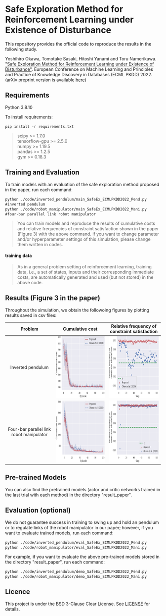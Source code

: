 # Safe Exploration Method for Reinforcement Learning under Existence of Disturbance

This repository provides the official code to reproduce the results in the following study.

Yoshihiro Okawa, Tomotake Sasaki, Hitoshi Yanami and Toru Namerikawa. ["Safe Exploration Method for Reinforcement Learning under Existence of Disturbance"](https://2022.ecmlpkdd.org/index.php/papers-by-session/). European Conference on Machine Learning and Principles and Practice of Knowledge Discovery in Databases (ECML PKDD) 2022. (arXiv preprint version is available [here](https://arxiv.org/abs/2209.15452))

## Requirements
Python 3.8.10

To install requirements:

```setup
pip install -r requirements.txt
```

>scipy >= 1.7.0<br>
>tensorflow-gpu >= 2.5.0<br>
>numpy >= 1.19.5<br>
>pandas >= 1.2.5<br>
>gym >= 0.18.3

## Training and Evaluation

To train models with an evaluation of the safe exploration method proposed in the paper, run each command:

```train and evaluate
python ./code/inverted_pendulum/main_SafeEx_ECMLPKDD2022_Pend.py  #inverted pendulum
python ./code/robot_manipulator/main_SafeEx_ECMLPKDD2022_Mani.py  #four-bar parallel link robot manipulator
```

> You can train models and reproduce the results of cumulative costs and relative frequencies of constraint satisfaction shown in the paper (Figure 3) with the above command. If you want to change parameter and/or hyperparameter settings of this simulation, please change them written in codes.


#### training data
> As in a general problem setting of reinforcement learning, training data, i.e., a set of states, inputs and their corresponding immediate costs, are automatically generated and used (but not stored) in the above code.


## Results (Figure 3 in the paper)

Throughout the simulation, we obtain the followoing figures by plotting results saved in csv files:

|                      Problem                     |                       Cumulative cost                        |        Relative frequency of constraint satisfaction         |
| :----------------------------------------------------------: | :----------------------------------------------------------: | :----------------------------------------------------------: |
| Inverted pendulum |  <img src="./figs/cum_cost.png"  width="300" height="200">   |  <img src="figs/prob_const.png"  width="300" height="200">   |
|                          Four-bar parallel link robot manipulator                          | <img src="./figs/cum_cost_Mani.png"  width="300" height="200"> | <img src="figs/prob_const_Mani.png"  width="300" height="200"> |


## Pre-trained Models

You can also find the pretrained models (actor and critic networks trained in the last trial with each method) in the directory "result_paper".


## Evaluation (optional)

We do not guarantee success in training to swing up and hold an pendulum or to regulate links of the robot manipulator in our paper; however, if you want to evaluate trained models, run each command:

```
python ./code/inverted_pendulum/eval_SafeEx_ECMLPKDD2022_Pend.py
python ./code/robot_manipulator/eval_SafeEx_ECMLPKDD2022_Mani.py
```

For example, if you want to evaluate the above pre-trained models stored in the directory "result_paper", run each command:

```
python ./code/inverted_pendulum/demo_SafeEx_ECMLPKDD2022_Pend.py
python ./code/robot_manipulator/demo_SafeEx_ECMLPKDD2022_Mani.py
```


## Licence
This project is under the BSD 3-Clause Clear License. See [LICENSE](LICENSE) for details.

